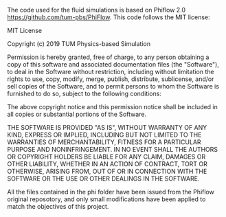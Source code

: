 The code used for the fluid simulations is based on Phiflow 2.0 https://github.com/tum-pbs/PhiFlow. This code follows the MIT license:

MIT License

Copyright (c) 2019 TUM Physics-based Simulation

Permission is hereby granted, free of charge, to any person obtaining a copy
of this software and associated documentation files (the "Software"), to deal
in the Software without restriction, including without limitation the rights
to use, copy, modify, merge, publish, distribute, sublicense, and/or sell
copies of the Software, and to permit persons to whom the Software is
furnished to do so, subject to the following conditions:

The above copyright notice and this permission notice shall be included in all
copies or substantial portions of the Software.

THE SOFTWARE IS PROVIDED "AS IS", WITHOUT WARRANTY OF ANY KIND, EXPRESS OR
IMPLIED, INCLUDING BUT NOT LIMITED TO THE WARRANTIES OF MERCHANTABILITY,
FITNESS FOR A PARTICULAR PURPOSE AND NONINFRINGEMENT. IN NO EVENT SHALL THE
AUTHORS OR COPYRIGHT HOLDERS BE LIABLE FOR ANY CLAIM, DAMAGES OR OTHER
LIABILITY, WHETHER IN AN ACTION OF CONTRACT, TORT OR OTHERWISE, ARISING FROM,
OUT OF OR IN CONNECTION WITH THE SOFTWARE OR THE USE OR OTHER DEALINGS IN THE
SOFTWARE.

All the files contained in the phi folder have been issued from the Phiflow original reposotory,
and only small modifications have been applied to match the objectives of this project.
